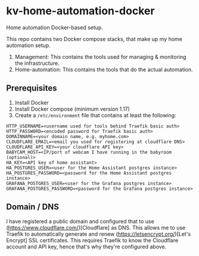 # kv-home-automation-docker
Home automation Docker-based setup.

This repo contains two Docker compose stacks, that make up my home automation setup. 
1. Management: This contains the tools used for managing & monitoring the infrastructure. 
2. Home-automation: This contains the tools that do the actual automation.

## Prerequisites
1. Install Docker
2. Install Docker compose (minimum version 1.17)
3. Create a `/etc/environment` file that contains at least the following:
```
HTTP_USERNAME=<username used for tools behind Traefik basic auth>
HTTP_PASSWORD=<encoded password for Traefik basic auth>
DOMAINNAME=<your domain name, e.g. myhome.com>
CLOUDFLARE_EMAIL=<email you used for registering at cloudflare DNS>
CLOUDFLARE_API_KEY=<your cloudflare API key>
BABYCAM_HOST=<IP/port of webcam I have running in the babyroom (optional)>
HA_KEY=<API key of home assistant>
HA_POSTGRES_USER=<user for the Home Assistant postgres instance>
HA_POSTGRES_PASSWORD=<password for the Home Assistant postgres instance>
GRAFANA_POSTGRES_USER=<user for the Grafana postgres instance>
GRAFANA_POSTGRES_PASSWORD=<password for the Grafana postgres instance>
```

## Domain / DNS
I have registered a public domain and configured that to use (https://www.cloudflare.com/)[Cloudflare] as DNS. This allows me to use Traefik to automatically generate and renew (https://letsencrypt.org/)[Let's Encrypt] SSL certificates.
This requires Traefik to know the Cloudflare account and API key, hence that's why they're configured above.
